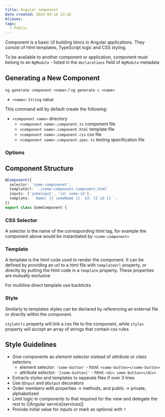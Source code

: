 ```yaml
---
title: Angular component
Date created: 2024-04-16 13:42
Aliases:
tags: 
  - Public
---
```


Component is a basic UI building blocs in Angular applications. They consist of html templates, TypeScript logic and CSS styling. 

To be available to another component or application, component must belong to an `NgModule` - listed in the `declarations` field of `NgModule` metadata

## Generating a New Component

`ng generate component <name>` / `ng generate c <name>`

- `<name>`: `String` value


This command will by default create the following:
- `<component name>` directory
	- `<component name>.component.ts` component file
	- `<component name>.component.html` template file
	- `<component name>.component.css` css file
	- `<component name>.component.spec.ts` testing specification file

### Options


## Component Structure

```typescript
@Component({
  selector: 'some-componenet',
  templatUrl: `./some-component.component.html`
  inputs: ['someinput', 'id: some-id'],
  template: ` Name: {{ someName }}  Id: {{ id }} `,
})
export class SomeComponent {
```

### CSS Selector
A selector is the name of the corresponding html tag, for example the component above would be instantiated by `<some-component>`

### Template
A template is the html code used to render the component. It can be defined by providing an url to a html file with `templateUrl` property, or directly by putting the html code in a `template` property. These properties are mutually exclusive

For multiline direct template use backticks

### Style
Similarly to templates styles can be declared by referencing an external file or directly within the component.

`styleUrls` property will link a css file to the component, while `styles` property will accept an array of strings that contain css rules

## Style Guidelines

- Give components an _element_ selector instead of _attribute_ or _class_ selectors
	- element selector:  `'some-button'` - html: `<some-button></some-button>`
	- attribute selector: `'[some-button]'` - html: `<div some-button></div>`
- Extracts styles and templates to separate files if over 3 lines
- Use `@Input` and `@Output` decorators
- Order members with properties -> methods, and public -> private, alphabetized
- Limit logic in components to that required for the view and delegate the rest to [[Angular service|services]]
- Provide initial value for inputs or mark as optional with `?`